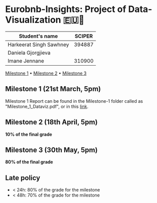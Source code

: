 # Eurobnb-Insights: Project of Data-Visualization 🇪🇺🏨

<div align="center">

| Student's name          | SCIPER |
| ----------------------- | ------ |
| Harkeerat Singh Sawhney | 394887 |
| Daniela Gjorgjieva      |        |
| Imane Jennane           | 310900 |

</div>

[Milestone 1](#milestone-1) • [Milestone 2](#milestone-2) • [Milestone 3](#milestone-3)

## Milestone 1 (21st March, 5pm)

Milestone 1 Report can be found in the Milestone-1 folder called as "Milestone_1_Dataviz.pdf", or in this [link](https://github.com/com-480-data-visualization/eurobnb-insights/blob/master/Milestone/Milestone-1/Milestone_1_DataViz.pdf).

## Milestone 2 (18th April, 5pm)

**10% of the final grade**

## Milestone 3 (30th May, 5pm)

**80% of the final grade**

## Late policy

- < 24h: 80% of the grade for the milestone
- < 48h: 70% of the grade for the milestone
